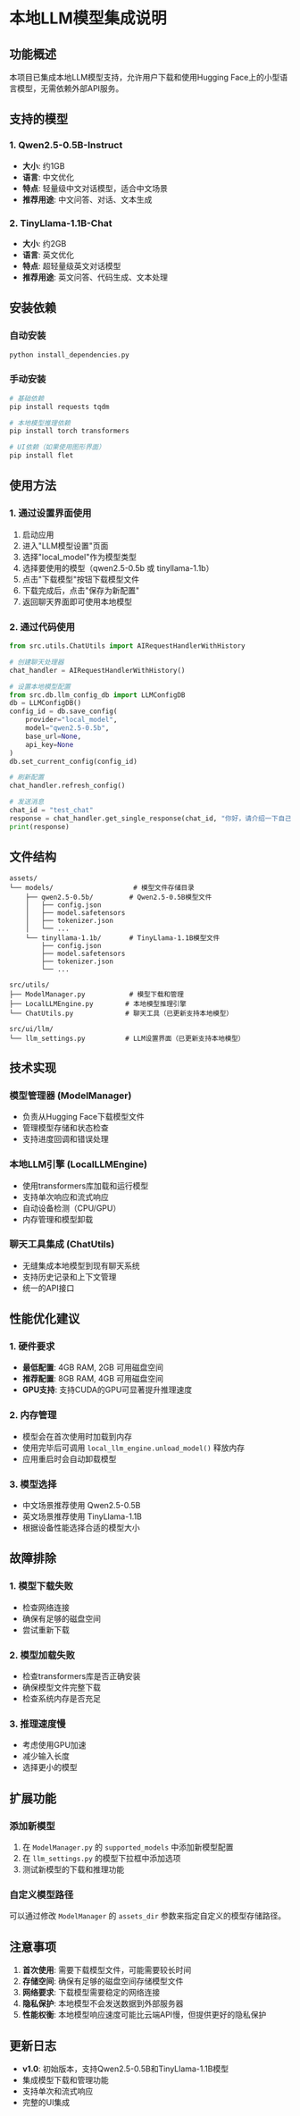 # 本地LLM模型集成说明

## 功能概述

本项目已集成本地LLM模型支持，允许用户下载和使用Hugging Face上的小型语言模型，无需依赖外部API服务。

## 支持的模型

### 1. Qwen2.5-0.5B-Instruct
- **大小**: 约1GB
- **语言**: 中文优化
- **特点**: 轻量级中文对话模型，适合中文场景
- **推荐用途**: 中文问答、对话、文本生成

### 2. TinyLlama-1.1B-Chat
- **大小**: 约2GB  
- **语言**: 英文优化
- **特点**: 超轻量级英文对话模型
- **推荐用途**: 英文问答、代码生成、文本处理

## 安装依赖

### 自动安装
```bash
python install_dependencies.py
```

### 手动安装
```bash
# 基础依赖
pip install requests tqdm

# 本地模型推理依赖
pip install torch transformers

# UI依赖（如果使用图形界面）
pip install flet
```

## 使用方法

### 1. 通过设置界面使用

1. 启动应用
2. 进入"LLM模型设置"页面
3. 选择"local_model"作为模型类型
4. 选择要使用的模型（qwen2.5-0.5b 或 tinyllama-1.1b）
5. 点击"下载模型"按钮下载模型文件
6. 下载完成后，点击"保存为新配置"
7. 返回聊天界面即可使用本地模型

### 2. 通过代码使用

```python
from src.utils.ChatUtils import AIRequestHandlerWithHistory

# 创建聊天处理器
chat_handler = AIRequestHandlerWithHistory()

# 设置本地模型配置
from src.db.llm_config_db import LLMConfigDB
db = LLMConfigDB()
config_id = db.save_config(
    provider="local_model",
    model="qwen2.5-0.5b",
    base_url=None,
    api_key=None
)
db.set_current_config(config_id)

# 刷新配置
chat_handler.refresh_config()

# 发送消息
chat_id = "test_chat"
response = chat_handler.get_single_response(chat_id, "你好，请介绍一下自己")
print(response)
```

## 文件结构

```
assets/
└── models/                    # 模型文件存储目录
    ├── qwen2.5-0.5b/         # Qwen2.5-0.5B模型文件
    │   ├── config.json
    │   ├── model.safetensors
    │   ├── tokenizer.json
    │   └── ...
    └── tinyllama-1.1b/       # TinyLlama-1.1B模型文件
        ├── config.json
        ├── model.safetensors
        ├── tokenizer.json
        └── ...

src/utils/
├── ModelManager.py           # 模型下载和管理
├── LocalLLMEngine.py        # 本地模型推理引擎
└── ChatUtils.py             # 聊天工具（已更新支持本地模型）

src/ui/llm/
└── llm_settings.py          # LLM设置界面（已更新支持本地模型）
```

## 技术实现

### 模型管理器 (ModelManager)
- 负责从Hugging Face下载模型文件
- 管理模型存储和状态检查
- 支持进度回调和错误处理

### 本地LLM引擎 (LocalLLMEngine)
- 使用transformers库加载和运行模型
- 支持单次响应和流式响应
- 自动设备检测（CPU/GPU）
- 内存管理和模型卸载

### 聊天工具集成 (ChatUtils)
- 无缝集成本地模型到现有聊天系统
- 支持历史记录和上下文管理
- 统一的API接口

## 性能优化建议

### 1. 硬件要求
- **最低配置**: 4GB RAM, 2GB 可用磁盘空间
- **推荐配置**: 8GB RAM, 4GB 可用磁盘空间
- **GPU支持**: 支持CUDA的GPU可显著提升推理速度

### 2. 内存管理
- 模型会在首次使用时加载到内存
- 使用完毕后可调用 `local_llm_engine.unload_model()` 释放内存
- 应用重启时会自动卸载模型

### 3. 模型选择
- 中文场景推荐使用 Qwen2.5-0.5B
- 英文场景推荐使用 TinyLlama-1.1B
- 根据设备性能选择合适的模型大小

## 故障排除

### 1. 模型下载失败
- 检查网络连接
- 确保有足够的磁盘空间
- 尝试重新下载

### 2. 模型加载失败
- 检查transformers库是否正确安装
- 确保模型文件完整下载
- 检查系统内存是否充足

### 3. 推理速度慢
- 考虑使用GPU加速
- 减少输入长度
- 选择更小的模型

## 扩展功能

### 添加新模型
1. 在 `ModelManager.py` 的 `supported_models` 中添加新模型配置
2. 在 `llm_settings.py` 的模型下拉框中添加选项
3. 测试新模型的下载和推理功能

### 自定义模型路径
可以通过修改 `ModelManager` 的 `assets_dir` 参数来指定自定义的模型存储路径。

## 注意事项

1. **首次使用**: 需要下载模型文件，可能需要较长时间
2. **存储空间**: 确保有足够的磁盘空间存储模型文件
3. **网络要求**: 下载模型需要稳定的网络连接
4. **隐私保护**: 本地模型不会发送数据到外部服务器
5. **性能权衡**: 本地模型响应速度可能比云端API慢，但提供更好的隐私保护

## 更新日志

- **v1.0**: 初始版本，支持Qwen2.5-0.5B和TinyLlama-1.1B模型
- 集成模型下载和管理功能
- 支持单次和流式响应
- 完整的UI集成
